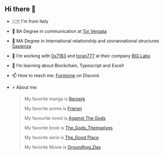 ## Hi there 👋
- 🇮🇹 I'm from Italy
- 🤔 BA Degree in communication at [Tor Vergata](https://www-2020.comunicazione.lettere.uniroma2.it/)
- 🤔 MA Degree in International relationship and sovrannational structures [Sapienza](https://corsidilaurea.uniroma1.it/it/solr-offerta-formativa-t?f%5B0%5D=field_classe_di_corso:2136)
- 🔭 I’m working with [0x7183](https://github.com/0x7183) and [toran777](https://github.com/toran777/) at their company [BIG Labs](https://www.biglabs.eu/)
- 🌱 I’m learning about Blockchain, Typescript and Excell
- 📫 How to reach me: [Formione](formione) on Discord.
  
- ⚡ About me:
    > 
    > My favorite manga is [Berserk](https://en.wikipedia.org/wiki/Berserk_(manga))
    >
    > My favorite anime is [Frieren](https://it.wikipedia.org/wiki/Frieren_-_Oltre_la_fine_del_viaggio)
    >
    > My favourite novel is [Against The Gods](https://www.wuxiaworld.com/novel/against-the-gods)
    >
    > My favorite book is [The_Gods_Themselves](https://en.wikipedia.org/wiki/The_Gods_Themselves)
    >
    > My favorite serie is [The_Good Place](https://en.wikipedia.org/wiki/The_Good_Place)
    >
    > My favorite Movie is [Groundhog_Day](https://en.wikipedia.org/wiki/Groundhog_Day_(film))
    
<!--
**Formione/Formione** is a ✨ _special_ ✨ repository because its `README.md` (this file) appears on your GitHub profile.

Here are some ideas to get you started:

- 🔭 I’m currently working on ...
- 🌱 I’m currently learning ...
- 👯 I’m looking to collaborate on ...
- 🤔 I’m looking for help with ...
- 💬 Ask me about ...
- 📫 How to reach me: ...
- 😄 Pronouns: ...
- ⚡ Fun fact: ...
-->
